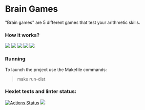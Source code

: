 # Brain Games
"Brain games" are 5 different games that test your arithmetic skills.
### How it works?
<a href="https://asciinema.org/a/edcayQLbfem3gEVCwHQgg3P9L" target="_blank"><img src="https://asciinema.org/a/edcayQLbfem3gEVCwHQgg3P9L.svg" /></a>
<a href="https://asciinema.org/a/4PDwbyPaWLcWj8eZx6WEI3536" target="_blank"><img src="https://asciinema.org/a/4PDwbyPaWLcWj8eZx6WEI3536.svg" /></a>
<a href="https://asciinema.org/a/0jZvM27hq09W6uJ5fmFQGp6WW" target="_blank"><img src="https://asciinema.org/a/0jZvM27hq09W6uJ5fmFQGp6WW.svg" /></a>
<a href="https://asciinema.org/a/qajbeyCEDEOB2pbh6OPC1m3S2" target="_blank"><img src="https://asciinema.org/a/qajbeyCEDEOB2pbh6OPC1m3S2.svg" /></a>
<a href="https://asciinema.org/a/Jx02BjuuUMHgqOISOq7PdtP4x" target="_blank"><img src="https://asciinema.org/a/Jx02BjuuUMHgqOISOq7PdtP4x.svg" /></a>
### Running
To launch the project use the Makefile commands:
>make run-dist

### Hexlet tests and linter status:
[![Actions Status](https://github.com/DmitryVerchenko/java-project-61/actions/workflows/hexlet-check.yml/badge.svg)](https://github.com/DmitryVerchenko/java-project-61/actions)
<a href="https://codeclimate.com/github/DmitryVerchenko/java-project-61/maintainability"><img src="https://api.codeclimate.com/v1/badges/4f1a0c7557212fda6912/maintainability" /></a>
